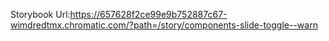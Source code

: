 Storybook Url:https://657628f2ce99e9b752887c67-wimdredtmx.chromatic.com/?path=/story/components-slide-toggle--warn
